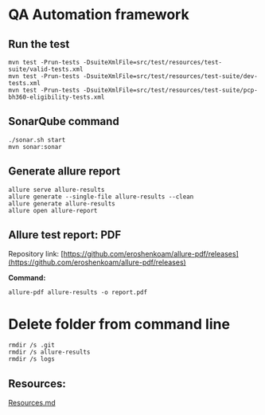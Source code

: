 # QA Automation framework

## Run the test
```shell
mvn test -Prun-tests -DsuiteXmlFile=src/test/resources/test-suite/valid-tests.xml
mvn test -Prun-tests -DsuiteXmlFile=src/test/resources/test-suite/dev-tests.xml
mvn test -Prun-tests -DsuiteXmlFile=src/test/resources/test-suite/pcp-bh360-eligibility-tests.xml
```

## SonarQube command
```shell
./sonar.sh start
mvn sonar:sonar
```

## Generate allure report
```
allure serve allure-results
allure generate --single-file allure-results --clean
allure generate allure-results
allure open allure-report
```
## Allure test report: PDF
Repository link: [https://github.com/eroshenkoam/allure-pdf/releases](https://github.com/eroshenkoam/allure-pdf/releases)

**Command:**
```shell
allure-pdf allure-results -o report.pdf
```

# Delete folder from command line
```
rmdir /s .git
rmdir /s allure-results
rmdir /s logs
```

## Resources:
[Resources.md](/docs/Resources.md)


